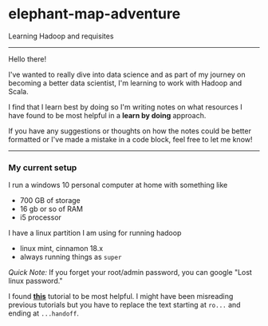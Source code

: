 # elephant-map-adventure
Learning Hadoop and requisites
***
Hello there! 

I've wanted to really dive into data science and as part of my journey on becoming a better data scientist, I'm learning to work with Hadoop and Scala.

I find that I learn best by doing so I'm writing notes on what resources I have found to be most helpful in a **learn by doing** approach.

If you have any suggestions or thoughts on how the notes could be better formatted or I've made a mistake in a code block, feel free to let me know!

***

### My current setup
I run a windows 10 personal computer at home with something like 
- 700 GB of storage 
- 16 gb or so of RAM
- i5 processor

I have a linux partition I am using for running hadoop
- linux mint, cinnamon 18.x
- always running things as `super`

*Quick Note:* If you forget your root/admin password, you can google "Lost linux password." 

I found [**this**](https://community.linuxmint.com/tutorial/view/1355) tutorial to be most helpful. I might have been misreading previous tutorials but you have to replace the text starting at `ro...` and ending at `...handoff`.
